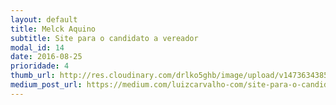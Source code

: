 ```yaml
---
layout: default
title: Melck Aquino
subtitle: Site para o candidato a vereador
modal_id: 14
date: 2016-08-25
prioridade: 4
thumb_url: http://res.cloudinary.com/drlko5ghb/image/upload/v1473634385/pajjpjmwkiardu1wt2mb.webp
medium_post_url: https://medium.com/luizcarvalho-com/site-para-o-candidato-melck-aquino-444b9483f76f
---
```

